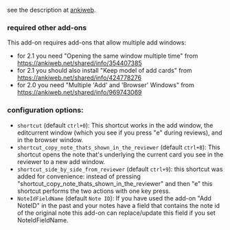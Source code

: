 see the description at [ankiweb](https://ankiweb.net/shared/info/759018284).

### required other add-ons

This add-on requires add-ons that allow multiple add windows:
 
- for 2.1 you need "Opening the same window multiple time" from
  https://ankiweb.net/shared/info/354407385
- for 2.1 you should also install "Keep model of add cards" from
  https://ankiweb.net/shared/info/424778276
- for 2.0 you  need "Multiple 'Add' and 'Browser' Windows" from
  https://ankiweb.net/shared/info/969743069  


### configuration options:
- `shortcut` (default `ctrl+0`): This shortcut works in the add window, the
  editcurrent window (which you see if you press "e" during reviews), and in the
  browser window.
- `shortcut_copy_note_thats_shown_in_the_reviewer` (default `ctrl+8`): This
  shortcut opens the note that's underlying the current card you see in the
  reviewer to a new add window. 
- `shortcut_side_by_side_from_reviewer` (default `ctrl+9`): this shortcut was
  added for convenience: instead of pressing
  "shortcut_copy_note_thats_shown_in_the_reviewer" and then "e" this shortcut
  performs the two actions with one key press.
- `NoteIdFieldName` (default `Note ID`): If you have used the add-on "Add
  NoteID" in the past and your notes have a field that contains the note id of
  the original note this add-on can replace/update this field if you set
  NoteIdFieldName.



